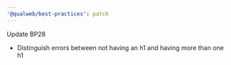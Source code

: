 ```yaml
---
'@qualweb/best-practices': patch
---
```


Update BP28
* Distinguish errors between not having an h1 and having more than one h1